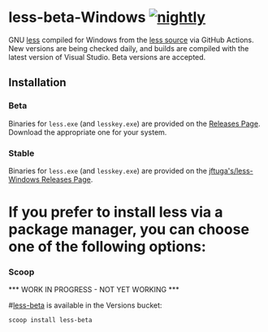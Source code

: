 # less-beta-Windows [![nightly](https://github.com/mcunha/less-beta-Windows/actions/workflows/nightly.yml/badge.svg)](https://github.com/mcunha/less-beta-Windows/actions/workflows/nightly.yml)

GNU [less](https://en.wikipedia.org/wiki/Less_\(Unix\)) compiled for Windows from the [less source](http://greenwoodsoftware.com/less/) via GitHub Actions. New versions are being checked daily, and builds are compiled with the latest version of Visual Studio. Beta versions are accepted.

## Installation

### Beta
Binaries for `less.exe` (and `lesskey.exe`) are provided on the [Releases Page](https://github.com/mcunha/less-beta-Windows/releases). Download the appropriate one for your system.

### Stable
Binaries for `less.exe` (and `lesskey.exe`) are provided on the [jftuga's/less-Windows Releases Page](https://github.com/jftuga/less-Windows/releases).

# If you prefer to install less via a package manager, you can choose one of the following options:

### Scoop

*** WORK IN PROGRESS - NOT YET WORKING ***

#[less-beta](https://scoop.sh/#/apps?q=versions%2Fless-beta&s=0&d=1&o=true) is available in the Versions bucket:
```powershell
scoop install less-beta
```
